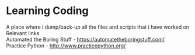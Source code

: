 # Learning Coding
A place where i dump/back-up all the files and scripts that i have worked on <br />
Relevant links <br />
Automated the Boring Stuff - https://automatetheboringstuff.com/ <br />
Practice Python - http://www.practicepython.org/ <br />
